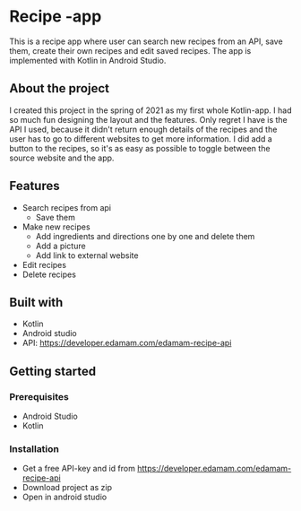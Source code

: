 # Recipe -app

This is a recipe app where user can search new recipes from an API, save them, create their own recipes and edit saved recipes.
The app is implemented with Kotlin in Android Studio.

## About the project

I created this project in the spring of 2021 as my first whole Kotlin-app. I had so much fun designing the layout and the features.
Only regret I have is the API I used, because it didn't return enough details of the recipes and the user has to go to different websites to get more information.
I did add a button to the recipes, so it's as easy as possible to toggle between the source website and the app.

## Features

- Search recipes from api
    - Save them
- Make new recipes
    - Add ingredients and directions one by one and delete them
    - Add a picture
    - Add link to external website
- Edit recipes
- Delete recipes


## Built with

- Kotlin
- Android studio
- API: https://developer.edamam.com/edamam-recipe-api

## Getting started

### Prerequisites

- Android Studio
- Kotlin

### Installation

* Get a free API-key and id from https://developer.edamam.com/edamam-recipe-api
* Download project as zip
* Open in android studio
